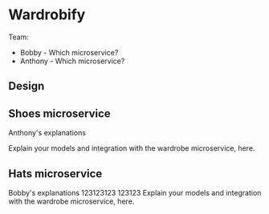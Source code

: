 # Wardrobify

Team:

* Bobby - Which microservice?
* Anthony - Which microservice?

## Design

## Shoes microservice

Anthony's explanations

Explain your models and integration with the wardrobe
microservice, here.

## Hats microservice
Bobby's explanations 
123123123
123123
Explain your models and integration with the wardrobe
microservice, here.
